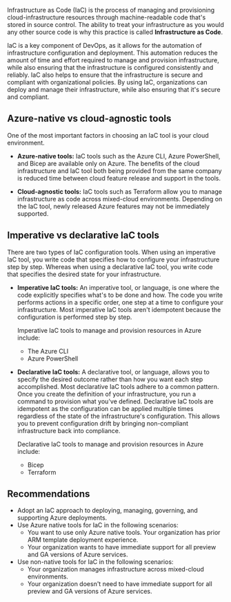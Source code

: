 Infrastructure as Code (IaC) is the process of managing and provisioning cloud-infrastructure
resources through machine-readable code that's stored in source control. The ability to treat your
infrastructure as you would any other source code is why this practice is called **Infrastructure as
Code**.

IaC is a key component of DevOps, as it allows for the automation of infrastructure configuration
and deployment. This automation reduces the amount of time and effort required to manage and
provision infrastructure, while also ensuring that the infrastructure is configured consistently and
reliably. IaC also helps to ensure that the infrastructure is secure and compliant with
organizational policies. By using IaC, organizations can deploy and manage their infrastructure,
while also ensuring that it's secure and compliant.

## Azure-native vs cloud-agnostic tools

One of the most important factors in choosing an IaC tool is your cloud environment.

- **Azure-native tools:** IaC tools such as the Azure CLI, Azure PowerShell, and Bicep are available
  only on Azure. The benefits of the cloud infrastructure and IaC tool both being provided from the
  same company is reduced time between cloud feature release and support in the tools.

- **Cloud-agnostic tools:** IaC tools such as Terraform allow you to manage infrastructure as code
  across mixed-cloud environments. Depending on the IaC tool, newly released Azure features may not
  be immediately supported.

## Imperative vs declarative IaC tools

There are two types of IaC configuration tools. When using an imperative IaC tool, you write code
that specifies how to configure your infrastructure step by step. Whereas when using a declarative
IaC tool, you write code that specifies the desired state for your infrastructure.

- **Imperative IaC tools:** An imperative tool, or language, is one where the code explicitly
  specifies what's to be done and how. The code you write performs actions in a specific order, one
  step at a time to configure your infrastructure. Most imperative IaC tools aren't idempotent
  because the configuration is performed step by step.

  Imperative IaC tools to manage and provision resources in Azure include:

  - The Azure CLI
  - Azure PowerShell

- **Declarative IaC tools:** A declarative tool, or language, allows you to specify the desired
  outcome rather than how you want each step accomplished. Most declarative IaC tools adhere to a
  common pattern. Once you create the definition of your infrastructure, you run a command to
  provision what you've defined. Declarative IaC tools are idempotent as the configuration can be
  applied multiple times regardless of the state of the infrastructure's configuration. This allows
  you to prevent configuration drift by bringing non-compliant infrastructure back into compliance.

  Declarative IaC tools to manage and provision resources in Azure include:

  - Bicep
  - Terraform

## Recommendations

- Adopt an IaC approach to deploying, managing, governing, and supporting Azure deployments.
- Use Azure native tools for IaC in the following scenarios:
  - You want to use only Azure native tools. Your organization has prior ARM template deployment
    experience.
  - Your organization wants to have immediate support for all preview and GA versions of Azure services.
- Use non-native tools for IaC in the following scenarios:
  - Your organization manages infrastructure across mixed-cloud environments.
  - Your organization doesn't need to have immediate support for all preview and GA versions of
    Azure services.
